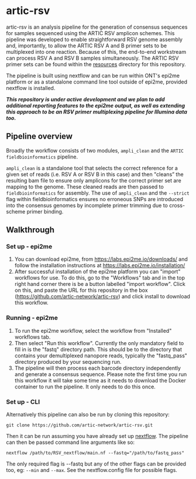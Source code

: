 # artic-rsv
artic-rsv is an analysis pipeline for the generation of consensus sequences for samples sequenced using the ARTIC RSV amplicon schemes. This pipeline was developed to enable straightforward RSV genome assembly and, importantly, to allow the ARTIC RSV A and B primer sets to be multiplexed into one reaction. Because of this, the end-to-end workstream can process RSV A and RSV B samples simultaneously. The ARTIC RSV primer sets can be found within the [resources](https://github.com/artic-network/artic-rsv/tree/main/resources) directory for this repository.

The pipeline is built using nextflow and can be run within ONT's epi2me platform or as a standalone command line tool outside of epi2me, provided nextflow is installed. 

***This repository is under active development and we plan to add additional reporting features to the epi2me output, as well as extending this approach to be an RSV primer multiplexing pipeline for Illumina data too.***

## Pipeline overview
Broadly the workflow consists of two modules, `ampli_clean` and the `ARTIC fieldbioinformatics` pipeline. 

`ampli_clean` is a standalone tool that selects the correct reference for a given set of reads (i.e. RSV A or RSV B in this case) and then "cleans” the resulting bam file to ensure only amplicons for the correct primer set are mapping to the genome. These cleaned reads are then passed to `fieldbioinformatics` for assembly. The use of `ampli_clean` and the `--strict` flag within fieldbioinformatics ensures no erroneous SNPs are introduced into the consensus genomes by incomplete primer trimming due to cross-scheme primer binding.

## Walkthrough

### Set up - epi2me
1.	You can download epi2me, from https://labs.epi2me.io/downloads/ and follow the installation instructions at https://labs.epi2me.io/installation/
2.	After successful installation of the epi2me platform you can "import" workflows for use. To do this, go to the "Workflows" tab and in the top right hand corner there is be a button labelled "import workflow". Click on this, and paste the URL for this repository in the box (https://github.com/artic-network/artic-rsv) and click install to download this workflow.

### Running - epi2me
1.	To run the epi2me workflow, select the workflow from "Installed" workflows tab. 
2.	Then select "Run this workflow". Currently the only mandatory field to fill in is the "fastq" directory path. This should be to the directory that contains your demultiplexed nanopore reads, typically the "fastq_pass" directory produced by your sequencing run. 
3.	The pipeline will then process each barcode directory independently and generate a consensus sequence.
Please note the first time you run this workflow it will take some time as it needs to download the Docker container to run the pipeline. It only needs to do this once.

### Set up - CLI
Alternatively this pipeline can also be run by cloning this repository:

`git clone https://github.com/artic-network/artic-rsv.git`

Then it can be run assuming you have already set up [nextflow](https://www.nextflow.io/). The pipeline can then be passed command line arguments like so:

`nextflow /path/to/RSV_nextflow/main.nf --fastq="/path/to/fastq_pass"`

The only required flag is --fastq but any of the other flags can be provided too, eg: `--min` and `--max`. See the nextflow.config file for possible flags.
